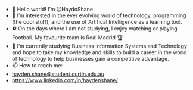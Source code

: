 - 👋 Hello world! I’m @HaydoShane
- 👀 I’m interested in the ever evolving world of technology, programming (the cool stuff), and the use of Artifical Intelligence as a learning tool.
- ⚽ On the days where I am not studying, I enjoy watching or playing Football. My favourite team is Real Madrid 🏆
- 🌱 I’m currently studying Business Information Systems and Technology and hope to take my knowledge and skills to build a career in the world of technology to help businesses gain a competitive advantage. 
- 📫 How to reach me:
- hayden.shane@student.curtin.edu.au
- https://www.linkedin.com/in/haydenshane/

<!---
HaydoShane/HaydoShane is a ✨ special ✨ repository because its `README.md` (this file) appears on your GitHub profile.
You can click the Preview link to take a look at your changes.
--->
